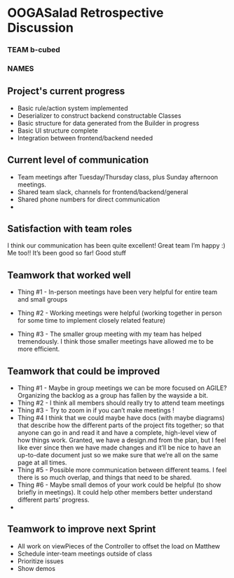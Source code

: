 # OOGASalad Retrospective Discussion
### TEAM b-cubed
### NAMES


## Project's current progress
* Basic rule/action system implemented
* Deserializer to construct backend constructable Classes
* Basic structure for data generated from the Builder in progress
* Basic UI structure complete
* Integration between frontend/backend needed

## Current level of communication

* Team meetings after Tuesday/Thursday class, plus Sunday afternoon meetings.
* Shared team slack, channels for frontend/backend/general
* Shared phone numbers for direct communication
*

## Satisfaction with team roles

I think our communication has been quite excellent!
Great team
I’m happy :)
Me too!!
It’s been good so far!
Good stuff

## Teamwork that worked well

* Thing #1 - In-person meetings have been very helpful for entire team and small groups

* Thing #2 - Working meetings were helpful (working together in person for some time to implement closely related feature)

* Thing #3 - The smaller group meeting with my team has helped tremendously. I think those smaller meetings have allowed me to be more efficient.

## Teamwork that could be improved

* Thing #1 - Maybe in group meetings we can be more focused on AGILE? Organizing the backlog as a group has fallen by the wayside a bit.
* Thing #2 - I think all members should really try to attend team meetings
* Thing #3 - Try to zoom in if you can’t make meetings !
* Thing #4
  I think that we could maybe have docs (with maybe diagrams) that describe how the different parts of the project fits together; so that anyone can go in and read it and have a complete, high-level view of how things work.
  Granted, we have a design.md from the plan, but I feel like ever since then we have made changes and it’ll be nice to have an up-to-date document just so we make sure that we’re all on the same page at all times.
* Thing #5 - Possible more communication between different teams. I feel there is so much overlap, and things that need to be shared.
* Thing #6 - Maybe small demos of your work could be helpful (to show briefly in meetings). It could help other members better understand different parts’ progress.
*

## Teamwork to improve next Sprint

* All work on viewPieces of the Controller to offset the load on Matthew
* Schedule inter-team meetings outside of class
* Prioritize issues
* Show demos
